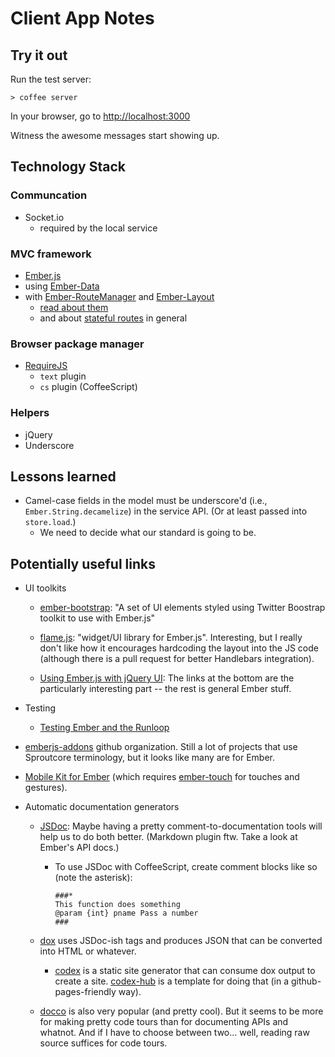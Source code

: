 # Client App Notes

## Try it out

Run the test server:

    > coffee server

In your browser, go to [http://localhost:3000](http://localhost:3000)

Witness the awesome messages start showing up.

## Technology Stack

### Communcation

* Socket.io
  * required by the local service

### MVC framework

* [Ember.js](http://emberjs.com/)
* using [Ember-Data](https://github.com/emberjs/data)
* with [Ember-RouteManager](https://github.com/ghempton/ember-routemanager) and [Ember-Layout](https://github.com/ghempton/ember-layout)
  * [read about them](http://codebrief.com/2012/02/anatomy-of-a-complex-ember-js-app-part-i-states-and-routes/)
  * and about [stateful routes](http://codebrief.com/2012/03/make-the-most-of-your-routes/) in general

### Browser package manager

* [RequireJS](http://requirejs.org/)
  * `text` plugin
  * `cs` plugin (CoffeeScript)

### Helpers

* jQuery
* Underscore

## Lessons learned

* Camel-case fields in the model must be underscore'd (i.e., `Ember.String.decamelize`) in the service API. (Or at least passed into `store.load`.)
  * We need to decide what our standard is going to be. 

## Potentially useful links

* UI toolkits

  * [ember-bootstrap](https://github.com/jzajpt/ember-bootstrap): "A set of UI elements styled using Twitter Boostrap toolkit to use with Ember.js"

  * [flame.js](https://github.com/flamejs/flame.js): "widget/UI library for Ember.js". Interesting, but I really don't like how it encourages hardcoding the layout into the JS code (although there is a pull request for better Handlebars integration).

  * [Using Ember.js with jQuery UI](http://www.lukemelia.com/blog/archives/2012/03/10/using-ember-js-with-jquery-ui/): The links at the bottom are the particularly interesting part -- the rest is general Ember stuff.

* Testing

  * [Testing Ember and the Runloop](http://www.thesoftwaresimpleton.com/blog/2012/04/03/testing-ember-and-the-runloop/)


* [emberjs-addons](https://github.com/emberjs-addons) github organization. Still a lot of projects that use Sproutcore terminology, but it looks like many are for Ember.

* [Mobile Kit for Ember](https://github.com/ppcano/ember-mk) (which requires [ember-touch](https://github.com/ppcano/sproutcore-touch) for touches and gestures).

* Automatic documentation generators

  * [JSDoc](https://github.com/jsdoc3/jsdoc): Maybe having a pretty comment-to-documentation tools will help us to do both better. (Markdown plugin ftw. Take a look at Ember's API docs.)
    * To use JSDoc with CoffeeScript, create comment blocks like so (note the asterisk):

      ```  
      ###*
      This function does something
      @param {int} pname Pass a number
      ###
      ```
  
  * [dox](https://github.com/visionmedia/dox) uses JSDoc-ish tags and produces JSON that can be converted into HTML or whatever.
    * [codex](https://github.com/logicalparadox/codex) is a static site generator that can consume dox output to create a site. [codex-hub](http://alogicalparadox.com/codex-hub/) is a template for doing that (in a github-pages-friendly way). 
  * [docco](http://jashkenas.github.com/docco/) is also very popular (and pretty cool). But it seems to be more for making pretty code tours than for documenting APIs and whatnot. And if I have to choose between two… well, reading raw source suffices for code tours.